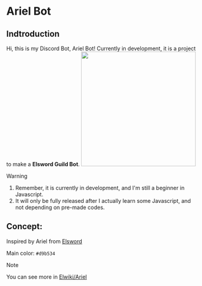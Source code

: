 # Ariel Bot

## Indtroduction
Hi, this is my Discord Bot, Ariel Bot! Currently in development, it is a project to make a **Elsword Guild Bot**.
<img src='https://i.imgur.com/05NjUl6.png' width="300px">

> [!WARNING]
> 1. Remember, it is currently in development, and I'm still a beginner in Javascript.
> 2. It will only be fully released after I actually learn some Javascript, and not depending on pre-made codes.


## Concept:
Inspired by Ariel from [Elsword](https://en.elsword.gameforge.com/news/archive)

Main color: `#d9b534`

> [!NOTE]
> You can see more in [Elwiki/Ariel](https://elwiki.net/w/Ariel)